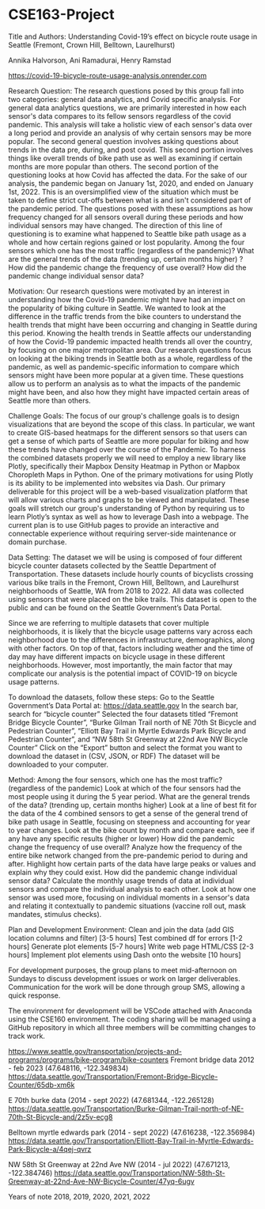 # CSE163-Project
Title and Authors: 
Understanding Covid-19’s effect on bicycle route usage in Seattle (Fremont, Crown Hill, Belltown, Laurelhurst) 

Annika Halvorson, Ani Ramadurai, Henry Ramstad

https://covid-19-bicycle-route-usage-analysis.onrender.com

Research Question:
The research questions posed by this group fall into two categories: general data analytics, and Covid specific analysis. For general data analytics questions, we are primarily interested in how each sensor's data compares to its fellow sensors regardless of the covid pandemic. This analysis will take a holistic view of each sensor's data over a long period and provide an analysis of why certain sensors may be more popular. The second general question involves asking questions about trends in the data pre, during, and post covid. This second portion involves things like overall trends of bike path use as well as examining if certain months are more popular than others. The second portion of the questioning looks at how Covid has affected the data. For the sake of our analysis, the pandemic began on January 1st, 2020, and ended on January 1st, 2022. This is an oversimplified view of the situation which must be taken to define strict cut-offs between what is and isn't considered part of the pandemic period. The questions posed with these assumptions as how frequency changed for all sensors overall during these periods and how individual sensors may have changed. The direction of this line of questioning is to examine what happened to Seattle bike path usage as a whole and how certain regions gained or lost popularity.
Among the four sensors which one has the most traffic (regardless of the pandemic)?
What are the general trends of the data (trending up, certain months higher) ?
How did the pandemic change the frequency of use overall?
How did the pandemic change individual sensor data?

Motivation: 
Our research questions were motivated by an interest in understanding how the Covid-19 pandemic might have had an impact on the popularity of biking culture in Seattle. We wanted to look at the difference in the traffic trends from the bike counters to understand the health trends that might have been occurring and changing in Seattle during this period. Knowing the health trends in Seattle affects our understanding of how the Covid-19 pandemic impacted health trends all over the country, by focusing on one major metropolitan area. Our research questions focus on looking at the biking trends in Seattle both as a whole, regardless of the pandemic, as well as pandemic-specific information to compare which sensors might have been more popular at a given time. These questions allow us to perform an analysis as to what the impacts of the pandemic might have been, and also how they might have impacted certain areas of Seattle more than others.

Challenge Goals:
The focus of our group's challenge goals is to design visualizations that are beyond the scope of this class. In particular, we want to create GIS-based heatmaps for the different sensors so that users can get a sense of which parts of Seattle are more popular for biking and how these trends have changed over the course of the Pandemic. To harness the combined datasets properly we will need to employ a new library like Plotly, specifically their Mapbox Density Heatmap in Python or Mapbox Choropleth Maps in Python. One of the primary motivations for using Plotly is its ability to be implemented into websites via Dash. Our primary deliverable for this project will be a web-based visualization platform that will allow various charts and graphs to be viewed and manipulated. These goals will stretch our group's understanding of Python by requiring us to learn Plotly’s syntax as well as how to leverage Dash into a webpage. The current plan is to use GitHub pages to provide an interactive and connectable experience without requiring server-side maintenance or domain purchase.

Data Setting:
The dataset we will be using is composed of four different bicycle counter datasets collected by the Seattle Department of Transportation. These datasets include hourly counts of bicyclists crossing various bike trails in the Fremont, Crown Hill, Belltown, and Laurelhurst neighborhoods of Seattle, WA from 2018 to 2022. All data was collected using sensors that were placed on the bike trails. This dataset is open to the public and can be found on the Seattle Government’s Data Portal.

Since we are referring to multiple datasets that cover multiple neighborhoods, it is likely that the bicycle usage patterns vary across each neighborhood due to the differences in infrastructure, demographics, along with other factors. On top of that, factors including weather and the time of day may have different impacts on bicycle usage in these different neighborhoods. However, most importantly, the main factor that may complicate our analysis is the potential impact of COVID-19 on bicycle usage patterns.

To download the datasets, follow these steps:
Go to the Seattle Government’s Data Portal at: https://data.seattle.gov
In the search bar, search for “bicycle counter”
Selected the four datasets titled “Fremont Bridge Bicycle Counter”, “Burke Gilman Trail north of NE 70th St Bicycle and Pedestrian Counter”, “Elliott Bay Trail in Myrtle Edwards Park Bicycle and Pedestrian Counter”, and “NW 58th St Greenway at 22nd Ave NW Bicycle Counter”
Click on the “Export” button and select the format you want to download the dataset in (CSV, JSON, or RDF)
The dataset will be downloaded to your computer.

Method: 
Among the four sensors, which one has the most traffic? (regardless of the pandemic)
Look at which of the four sensors had the most people using it during the 5 year period.
What are the general trends of the data? (trending up, certain months higher)
Look at a line of best fit for the data of the 4 combined sensors to get a sense of the general trend of bike path usage in Seattle, focusing on steepness and accounting for year to year changes.
Look at the bike count by month and compare each, see if any have any specific results (higher or lower)
How did the pandemic change the frequency of use overall?
Analyze how the frequency of the entire bike network changed from the pre-pandemic period to during and after. Highlight how certain parts of the data have large peaks or values and explain why they could exist.
How did the pandemic change individual sensor data?
Calculate the monthly usage trends of data at individual sensors and compare the individual analysis to each other. Look at how one sensor was used more, focusing on individual moments in a sensor's data and relating it contextually to pandemic situations (vaccine roll out, mask mandates, stimulus checks). 

Plan and Development Environment:
Clean and join the data (add GIS location columns and filter) [3-5 hours]
Test combined df for errors [1-2 hours]
Generate plot elements [5-7 hours]
Write web page HTML/CSS [2-3 hours]
Implement plot elements using Dash onto the website [10 hours]

For development purposes, the group plans to meet mid-afternoon on Sundays to discuss development issues or work on larger deliverables. Communication for the work will be done through group SMS, allowing a quick response. 

The environment for development will be VSCode attached with Anaconda using the CSE160 environment. The coding sharing will be managed using a GitHub repository in which all three members will be committing changes to track work.

https://www.seattle.gov/transportation/projects-and-programs/programs/bike-program/bike-counters 
Fremont bridge data 2012 - feb 2023 (47.648116, -122.349834)
https://data.seattle.gov/Transportation/Fremont-Bridge-Bicycle-Counter/65db-xm6k

E 70th burke data (2014 - sept 2022) (47.681344, -122.265128)
https://data.seattle.gov/Transportation/Burke-Gilman-Trail-north-of-NE-70th-St-Bicycle-and/2z5v-ecg8

Belltown myrtle edwards park (2014 - sept 2022) (47.616238, -122.356984)
https://data.seattle.gov/Transportation/Elliott-Bay-Trail-in-Myrtle-Edwards-Park-Bicycle-a/4qej-qvrz

NW 58th St Greenway at 22nd Ave NW (2014 - jul 2022) (47.671213, -122.384746)
https://data.seattle.gov/Transportation/NW-58th-St-Greenway-at-22nd-Ave-NW-Bicycle-Counter/47yq-6ugv


Years of note 2018, 2019, 2020, 2021, 2022
